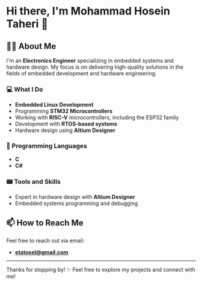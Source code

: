 # Hi there, I'm Mohammad Hosein Taheri 👋

## 👨‍💻 About Me
I'm an **Electronics Engineer** specializing in embedded systems and hardware design. My focus is on delivering high-quality solutions in the fields of embedded development and hardware engineering.

### 💻 What I Do
- **Embedded Linux Development**
- Programming **STM32 Microcontrollers**
- Working with **RISC-V** microcontrollers, including the ESP32 family
- Development with **RTOS-based systems**
- Hardware design using **Altium Designer**

### 🔧 Programming Languages
- **C**
- **C#**

### 📟 Tools and Skills
- Expert in hardware design with **Altium Designer**
- Embedded systems programming and debugging

## 📫 How to Reach Me
Feel free to reach out via email:
- **etatosel@gmail.com**

---
Thanks for stopping by! ✨ Feel free to explore my projects and connect with me!
